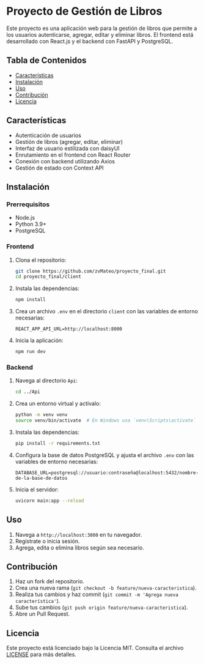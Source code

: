 # Proyecto de Gestión de Libros

Este proyecto es una aplicación web para la gestión de libros que permite a los usuarios autenticarse, agregar, editar y eliminar libros. El frontend está desarrollado con React.js y el backend con FastAPI y PostgreSQL.

## Tabla de Contenidos

- [Características](#características)
- [Instalación](#instalación)
- [Uso](#uso)
- [Contribución](#contribución)
- [Licencia](#licencia)

## Características

- Autenticación de usuarios
- Gestión de libros (agregar, editar, eliminar)
- Interfaz de usuario estilizada con daisyUI
- Enrutamiento en el frontend con React Router
- Conexión con backend utilizando Axios
- Gestión de estado con Context API

## Instalación

### Prerrequisitos

- Node.js
- Python 3.9+
- PostgreSQL

### Frontend

1. Clona el repositorio:

    ```bash
    git clone https://github.com/zvMateo/proyecto_final.git
    cd proyecto_final/client
    ```

2. Instala las dependencias:

    ```bash
    npm install
    ```

3. Crea un archivo `.env` en el directorio `client` con las variables de entorno necesarias:

    ```env
    REACT_APP_API_URL=http://localhost:8000
    ```

4. Inicia la aplicación:

    ```bash
    npm run dev
    ```

### Backend

1. Navega al directorio `Api`:

    ```bash
    cd ../Api
    ```

2. Crea un entorno virtual y actívalo:

    ```bash
    python -m venv venv
    source venv/bin/activate  # En Windows usa `venv\Scripts\activate`
    ```

3. Instala las dependencias:

    ```bash
    pip install -r requirements.txt
    ```

4. Configura la base de datos PostgreSQL y ajusta el archivo `.env` con las variables de entorno necesarias:

    ```env
    DATABASE_URL=postgresql://usuario:contraseña@localhost:5432/nombre-de-la-base-de-datos
    ```

5. Inicia el servidor:

    ```bash
    uvicorn main:app --reload
    ```

## Uso

1. Navega a `http://localhost:3000` en tu navegador.
2. Regístrate o inicia sesión.
3. Agrega, edita o elimina libros según sea necesario.

## Contribución

1. Haz un fork del repositorio.
2. Crea una nueva rama (`git checkout -b feature/nueva-caracteristica`).
3. Realiza tus cambios y haz commit (`git commit -m 'Agrega nueva característica'`).
4. Sube tus cambios (`git push origin feature/nueva-caracteristica`).
5. Abre un Pull Request.

## Licencia

Este proyecto está licenciado bajo la Licencia MIT. Consulta el archivo [LICENSE](LICENSE) para más detalles.
